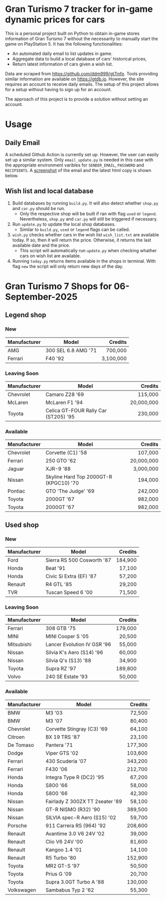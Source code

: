 # Gran Turismo 7 tracker for in-game dynamic prices for cars

This is a personal project built on Python to obtain in-game stores information of Gran Turismo 7 without the necessarity to manually start the game on PlayStation 5. It has the following functionalities:

- An automated daily email to list updates in game.
- Aggregate data to build a local database of cars' historical prices,
- Return latest information of cars given a wish list.

Data are scraped from https://github.com/ddm999/gt7info. Tools providing similar information are available on https://gtdb.io. However, the site requires an account to receive daily emails. The setup of this project allows for a setup without having to sign up for an account.

The approach of this project is to provide a solution without setting an account.

# Usage

## Daily Email

A scheduled Github Action is currently set up. However, the user can easily set up a similar system. Only `email_update.py` is needed in this case with the appropriate environment varibles for `SENDER_EMAIL`, `PASSWORD` and `RECIPIENTS`. A [screenshot](https://raw.githubusercontent.com/marcohoucheng/Gran-Turismo-7-Price-Tracker/main/data/email_screenshot.png) of the email and the latest html copy is shown below.

## Wish list and local database

1. Build databases by running `build.py`. It will also detect whether `shop.py` and `car.py` should be run.
    - Only the respective shop will be built if ran with flag `used` or `legend`. Nevertheless, `shop.py` and `car.py` will still be triggered if necessary.
2. Run `update.py` to update the local shop databases.
    - Similar to `build.py`, `used` or `legend` flags can be called.
3. `wish.py` checks whether cars in the wish list `wish_list.txt` are available today. If so, then it will return the price. Otherwise, it returns the last available date and the price.
    - This script will automatically run `update.py` when checking whather cars on wish list are available.
4. Running `today.py` returns items available in the shops in terminal. With flag `new` the script will only return new days of the day.


# Gran Turismo 7 Shops for 06-September-2025



## Legend shop

### New
 | Manufacturer | Model | Credits |
 | --- | --- | --: |
|AMG|300 SEL 6.8 AMG '71|700,000|
|Ferrari|F40 '92|3,100,000|

### Leaving Soon
 | Manufacturer | Model | Credits |
 | --- | --- | --: |
|Chevrolet|Camaro Z28 '69|115,000|
|McLaren|McLaren F1 '94|20,000,000|
|Toyota|Celica GT-FOUR Rally Car (ST205) '95|230,000|

### Available
 | Manufacturer | Model | Credits |
 | --- | --- | --: |
|Chevrolet|Corvette (C1) '58|107,000|
|Ferrari|250 GTO '62|20,000,000|
|Jaguar|XJR-9 '88|3,000,000|
|Nissan|Skyline Hard Top 2000GT-R (KPGC10) '70|194,000|
|Pontiac|GTO 'The Judge' '69|242,000|
|Toyota|2000GT '67|982,000|
|Toyota|2000GT '67|982,000|


## Used shop

### New
 | Manufacturer | Model | Credits |
 | --- | --- | --: |
|Ford|Sierra RS 500 Cosworth '87|184,900|
|Honda|Beat '91|17,100|
|Honda|Civic Si Extra (EF) '87|57,200|
|Renault|R4 GTL '85|29,200|
|TVR|Tuscan Speed 6 '00|71,500|

### Leaving Soon
 | Manufacturer | Model | Credits |
 | --- | --- | --: |
|Ferrari|308 GTB '75|179,000|
|MINI|MINI Cooper S '05|20,500|
|Mitsubishi|Lancer Evolution IV GSR '96|55,000|
|Nissan|Silvia K's Aero (S14) '96|60,000|
|Nissan|Silvia Q's (S13) '88|34,900|
|Toyota|Supra RZ '97|189,800|
|Volvo|240 SE Estate '93|50,000|

### Available
 | Manufacturer | Model | Credits |
 | --- | --- | --: |
|BMW|M3 '03|72,500|
|BMW|M3 '07|80,400|
|Chevrolet|Corvette Stingray (C3) '69|64,100|
|Citroen|BX 19 TRS '87|23,100|
|De Tomaso|Pantera '71|177,300|
|Dodge|Viper GTS '02|103,600|
|Ferrari|430 Scuderia '07|343,200|
|Ferrari|F430 '06|212,700|
|Honda|Integra Type R (DC2) '95|67,200|
|Honda|S800 '66|58,000|
|Honda|S800 '66|42,300|
|Nissan|Fairlady Z 300ZX TT 2seater '89|58,100|
|Nissan|GT-R NISMO (R32) '90|389,500|
|Nissan|SILVIA spec-R Aero (S15) '02|59,700|
|Porsche|911 Carrera RS (964) '92|208,600|
|Renault|Avantime 3.0 V6 24V '02|39,000|
|Renault|Clio V6 24V '00|81,600|
|Renault|Kangoo 1.4 '01|14,100|
|Renault|R5 Turbo '80|152,900|
|Toyota|MR2 GT-S '97|50,500|
|Toyota|Prius G '09|20,700|
|Toyota|Supra 3.0GT Turbo A '88|130,000|
|Volkswagen|Sambabus Typ 2 '62|55,300|
